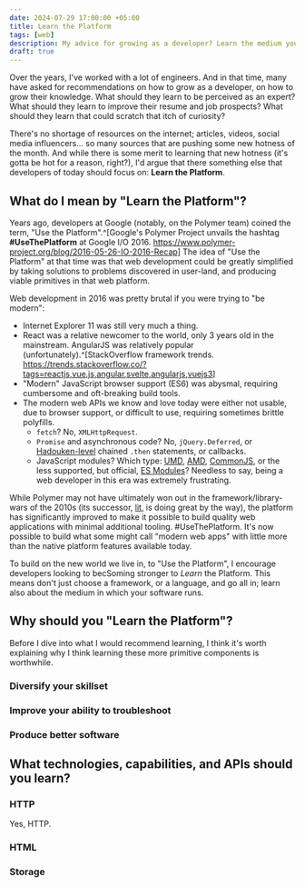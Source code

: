 ```yaml
---
date: 2024-07-29 17:00:00 +05:00
title: Learn the Platform
tags: [web]
description: My advice for growing as a developer? Learn the medium your software runs on.
draft: true
---
```


Over the years, I've worked with a lot of engineers. And in that time, many have asked for recommendations on how to grow as a developer, on how to grow their knowledge. What should they learn to be perceived as an expert? What should they learn to improve their resume and job prospects? What should they learn that could scratch that itch of curiosity?

There's no shortage of resources on the internet; articles, videos, social media influencers... so many sources that are pushing some new hotness of the month. And while there is some merit to learning that new hotness (it's gotta be hot for a reason, right?), I'd argue that there something else that developers of today should focus on: **Learn the Platform**.

## What do I mean by "Learn the Platform"?

Years ago, developers at Google (notably, on the Polymer team) coined the term, "Use the Platform".^[Google's Polymer Project unvails the hashtag <strong>#UseThePlatform</strong> at Google I/O 2016. <https://www.polymer-project.org/blog/2016-05-26-IO-2016-Recap>] The idea of "Use the Platform" at that time was that web development could be greatly simplified by taking solutions to problems discovered in user-land, and producing viable primitives in that web platform.

Web development in 2016 was pretty brutal if you were trying to "be modern":

- Internet Explorer 11 was still very much a thing.
- React was a relative newcomer to the world, only 3 years old in the mainstream. AngularJS was relatively popular (unfortunately).^[StackOverflow framework trends. <https://trends.stackoverflow.co/?tags=reactjs,vue.js,angular,svelte,angularjs,vuejs3>]
- "Modern" JavaScript browser support (ES6) was abysmal, requiring cumbersome and oft-breaking build tools.
- The modern web APIs we know and love today were either not usable, due to browser support, or difficult to use, requiring sometimes brittle polyfills.
  - `fetch`? No, `XMLHttpRequest`.
  - `Promise` and asynchronous code? No, `jQuery.Deferred`, or [Hadouken-level](https://www.reddit.com/r/ProgrammerHumor/comments/27yykv/indent_hadouken/) chained `.then` statements, or callbacks.
  - JavaScript modules? Which type: [UMD](https://github.com/umdjs/umd), [AMD](https://github.com/amdjs/amdjs-api), [CommonJS](https://wiki.commonjs.org/wiki/CommonJS), or the less supported, but official, [ES Modules](https://developer.mozilla.org/en-US/docs/Web/JavaScript/Guide/Modules)? Needless to say, being a web developer in this era was extremely frustrating.

While Polymer may not have ultimately won out in the framework/library-wars of the 2010s (its successor, [lit](https://lit.dev), is doing great by the way), the platform has significantly improved to make it possible to build quality web applications with minimal additional tooling. \#UseThePlatform. It's now possible to build what some might call "modern web apps" with little more than the native platform features available today.

To build on the new world we live in, to "Use the Platform", I encourage developers looking to becSoming stronger to _Learn_ the Platform. This means don't just choose a framework, or a language, and go all in; learn also about the medium in which your software runs.

## Why should you "Learn the Platform"?

Before I dive into what I would recommend learning, I think it's worth explaining why I think learning these more primitive components is worthwhile.

### Diversify your skillset

### Improve your ability to troubleshoot

### Produce better software

## What technologies, capabilities, and APIs should you learn?

### HTTP

Yes, HTTP.

### HTML

### Storage
